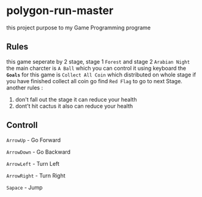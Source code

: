 # polygon-run-master
this project purpose to my Game Programming programe

## Rules
this game seperate by 2 stage, stage 1 `Forest` and stage 2 `Arabian Night`
the main charcter is `A Ball` which you can control it using keyboard
the **`Goals`** for this game is `Collect All Coin` which distributed on whole stage
if you have finished collect all coin go find `Red Flag` to go to next Stage.
another rules :
1. don't fall out the stage it can reduce your health
2. dont't hit cactus it also can reduce your health

## Controll
`ArrowUp` - Go Forward

`ArrowDown` - Go Backward

`ArrowLeft` - Turn Left

`ArrowRight` - Turn Right

`Sapace` - Jump
